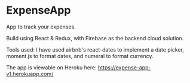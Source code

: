 # ExpenseApp

App to track your expenses.

Build using React & Redux, with Firebase as the backend cloud solution.

Tools used:
I have used airbnb's react-dates to implement a date picker, moment.js to 
format dates, and numeral to format currency.

The app is viewable on Heroku here: https://expense-app-v1.herokuapp.com/
